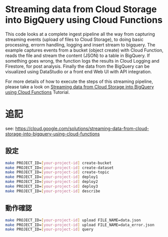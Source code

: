 # Streaming data from Cloud Storage into BigQuery using Cloud Functions
This code looks at a complete ingest pipeline all the way from capturing streaming events 
(upload of files to Cloud Storage), to doing basic processing, errorm handling, logging and 
insert stream to bigquery. The example captures events from a bucket (object create) with 
Cloud Function, reads the file and stream the content (JSON) to a table in BigQuery. 
If something goes wrong, the function logs the results in Cloud Logging and Firestore, for post analysis. 
Finally the data from the BigQuery can be visualized using DataStudio or a front end Web UI with 
API integration.

For more details of how to execute the steps of this streaming pipeline, please take a look on 
[Streaming data from Cloud Storage into BigQuery using Cloud Functions](https://cloud.google.com/solutions/streaming-data-from-cloud-storage-into-bigquery-using-cloud-functions) Tutorial.


# 追記

see: https://cloud.google.com/solutions/streaming-data-from-cloud-storage-into-bigquery-using-cloud-functions

## 設定

```sh
make PROJECT_ID=[your-project-id] create-bucket
make PROJECT_ID=[your-project-id] create-dataset
make PROJECT_ID=[your-project-id] create-topic
make PROJECT_ID=[your-project-id] deploy1
make PROJECT_ID=[your-project-id] deploy2
make PROJECT_ID=[your-project-id] deploy3
make PROJECT_ID=[your-project-id] describe
```

## 動作確認

```sh
make PROJECT_ID=[your-project-id] upload FILE_NAME=data.json
make PROJECT_ID=[your-project-id] upload FILE_NAME=data_error.json
make PROJECT_ID=[your-project-id] query
```
